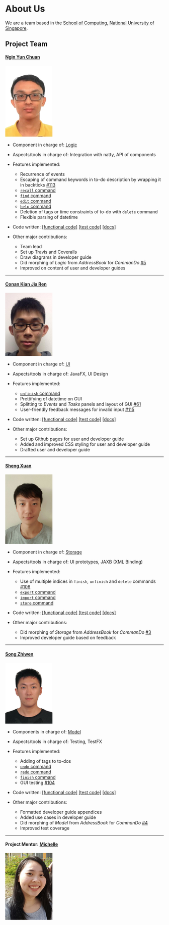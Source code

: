 <!-- @@author A0122001M -->

# About Us

We are a team based in the [School of Computing, National University of Singapore](http://www.comp.nus.edu.sg).

## Project Team

#### [Ngin Yun Chuan](https://github.com/nginyc) 
<img src="images/aboutus/NginYunChuan.JPG" width="150"><br>

- Component in charge of: [Logic](https://cs2103aug2016-w13-c3.github.io/main/developer#logic-component)

- Aspects/tools in charge of: Integration with natty, API of components

- Features implemented:
	- Recurrence of events
	- Escaping of command keywords in to-do description by wrapping it in backticks [#113](https://github.com/CS2103AUG2016-W13-C3/main/pull/113)
	- [`recall` command](https://cs2103aug2016-w13-c3.github.io/main/user#recall)
	- [`find` command](https://cs2103aug2016-w13-c3.github.io/main/user#find)
	- [`edit` command](https://cs2103aug2016-w13-c3.github.io/main/user#edit)
	- [`help` command](https://cs2103aug2016-w13-c3.github.io/main/user#help)
	- Deletion of tags or time constraints of to-do with `delete` command 
	- Flexible parsing of datetime

- Code written: [[functional code]](../collated/main/A0139697H.md) [[test code]](../collated/test/A0139697H.md) [[docs]](../collated/docs/A0139697H.md)

- Other major contributions:
	- Team lead
	- Set up Travis and Coveralls
	- Draw diagrams in developer guide 
	- Did morphing of _Logic_ from _AddressBook_ for _CommanDo_ [#5](https://github.com/CS2103AUG2016-W13-C3/main/pull/5)
	- Improved on content of user and developer guides

-----

#### [Conan Kian Jia Ren](https://github.com/ckjr)
<img src="images/aboutus/ConanKianJiaRen.JPG" width="150"><br>

- Component in charge of: [UI](https://cs2103aug2016-w13-c3.github.io/main/developer#ui-component)

- Aspects/tools in charge of: JavaFX, UI Design

- Features implemented:	
	- [`unfinish` command](https://cs2103aug2016-w13-c3.github.io/main/user#unfinish)
	- Prettifying of datetime on GUI
	- Splitting to _Events_ and _Tasks_ panels and layout of GUI [#61](https://github.com/CS2103AUG2016-W13-C3/main/pull/61)
	- User-friendly feedback messages for invalid input [#115](https://github.com/CS2103AUG2016-W13-C3/main/pull/115)

- Code written: [[functional code]](../collated/main/A0139080J.md) [[test code]](../collated/test/A0139080J.md) [[docs]](../collated/docs/A0139080J.md)

- Other major contributions:
	- Set up Github pages for user and developer guide
	- Added and improved CSS styling for user and developer guide
	- Drafted user and developer guide

-----

#### [Sheng Xuan](https://github.com/Sheng-Xuan) 
<img src="images/aboutus/ShengXuan.JPG" width="150"><br>

- Component in charge of: [Storage](https://cs2103aug2016-w13-c3.github.io/main/developer#storage-component)

- Aspects/tools in charge of: UI prototypes, JAXB (XML Binding)

- Features implemented:
	- Use of multiple indices in `finish`, `unfinish` and `delete` commands [#106](https://github.com/CS2103AUG2016-W13-C3/main/pull/106)
	- [`export` command](https://cs2103aug2016-w13-c3.github.io/main/user#export)	
	- [`import` command](https://cs2103aug2016-w13-c3.github.io/main/user#import)
	- [`store` command](https://cs2103aug2016-w13-c3.github.io/main/user#store)

- Code written: [[functional code]](../collated/main/A0142230B.md) [[test code]](../collated/test/A0142230B.md) [[docs]](../collated/docs/A0142230B.md)

- Other major contributions:
	- Did morphing of _Storage_ from _AddressBook_ for _CommanDo_ [#3](https://github.com/CS2103AUG2016-W13-C3/main/pull/3)
	- Improved developer guide based on feedback

-----

#### [Song Zhiwen](https://github.com/zzzzwen) 
<img src="images/aboutus/SongZhiwen.JPG" width="150"><br>

- Components in charge of: [Model](https://cs2103aug2016-w13-c3.github.io/main/developer#model-component)

- Aspects/tools in charge of: Testing, TestFX

- Features implemented:
	- Adding of tags to to-dos
	- [`undo` command](https://cs2103aug2016-w13-c3.github.io/main/user#undo)
	- [`redo` command](https://cs2103aug2016-w13-c3.github.io/main/user#redo)
	- [`finish` command](https://cs2103aug2016-w13-c3.github.io/main/user#finish)
 	- GUI testing [#104](https://github.com/CS2103AUG2016-W13-C3/main/pull/104)
	
- Code written: [[functional code]](../collated/main/A0122001M.md) [[test code]](../collated/test/A0122001M.md) [[docs]](../collated/docs/A0122001M.md)

- Other major contributions:
	- Formatted developer guide appendices 
	- Added use cases in developer guide
	- Did morphing of _Model_ from _AddressBook_ for _CommanDo_ [#4](https://github.com/CS2103AUG2016-W13-C3/main/pull/4)
	- Improved test coverage
 
-----

#### Project Mentor: [Michelle](https://github.com/michelletan)
<img src="images/aboutus/Michelle.jpg" width="150"><br>
